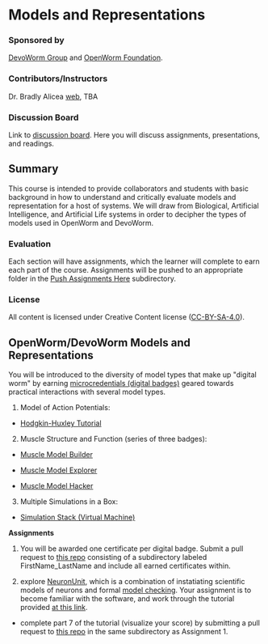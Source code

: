 # Models and Representations
### Sponsored by  
[DevoWorm Group](https://devoworm.weebly.com/) and [OpenWorm Foundation](http://openworm.org/). 

### Contributors/Instructors  
Dr. Bradly Alicea [web](https://bradly-alicea.weebly.com/), TBA

### Discussion Board
Link to [discussion board](https://eliademy.com/app/a/courses/bdb7b0a934/discussions). Here you will discuss assignments, presentations, and readings.

## Summary
This course is intended to provide collaborators and students with basic background in how to understand and critically evaluate models and representation for a host of systems. We will draw from Biological, Artificial Intelligence, and Artificial Life systems in order to decipher the types of models used in OpenWorm and DevoWorm. 

### Evaluation  
Each section will have assignments, which the learner will complete to earn each part of the course. Assignments will be pushed to an appropriate folder in the [Push Assignments Here](https://github.com/devoworm/OW-DW-Education/tree/master/Models%20and%20Representations/Push%20Assignments%20Here) subdirectory.

### License  
All content is licensed under Creative Content license ([CC-BY-SA-4.0](https://github.com/devoworm/Licensing-DRM/blob/master/CC-BY-SA-4.0%20License.md)). 

## OpenWorm/DevoWorm Models and Representations  

You will be introduced to the diversity of model types that make up "digital worm" by earning [microcredentials (digital badges)](https://en.wikipedia.org/wiki/Digital_badge) geared towards practical interactions with several model types.

1. Model of Action Potentials:  

* [Hodgkin-Huxley Tutorial](https://www.badgelist.com/OpenWorm/Hodgkin-Huxley-Tutorial-Graduate)

2. Muscle Structure and Function (series of three badges): 

* [Muscle Model Builder](https://www.badgelist.com/OpenWorm/Muscle-Model-Builder)

* [Muscle Model Explorer](https://www.badgelist.com/OpenWorm/Muscle-Model-Explorer)

* [Muscle Model Hacker](https://www.badgelist.com/OpenWorm/Muscle-Model-Hacker)

3. Multiple Simulations in a Box:

* [Simulation Stack (Virtual Machine)](https://www.badgelist.com/OpenWorm/OpenWorm-Docker-Apprentice)

**Assignments**
1) You will be awarded one certificate per digital badge. Submit a pull request to [this repo](https://github.com/devoworm/OW-DW-Education/tree/master/Models%20and%20Representations/Push%20Assignments%20Here) consisting of a subdirectory labeled FirstName_LastName and include all earned certificates within.

2) explore [NeuronUnit](https://github.com/scidash/neuronunit/blob/dev/README.md), which is a combination of instatiating scientific models of neurons and formal [model checking](https://en.wikipedia.org/wiki/Model_checking). Your assignment is to become familiar with the software, and work through the tutorial provided [at this link](https://github.com/scidash/neuronunit/blob/dev/README.md).  

* complete part 7 of the tutorial (visualize your score) by submitting a pull request to [this repo](https://github.com/devoworm/OW-DW-Education/tree/master/Models%20and%20Representations/Push%20Assignments%20Here) in the same subdirectory as Assignment 1.

